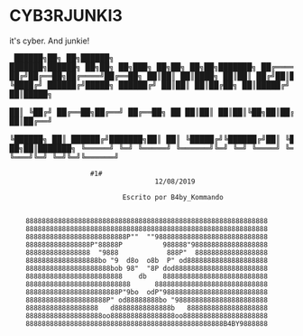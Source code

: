 # CYB3RJUNKI3
it's cyber. And junkie!
	<body>
		<pre>
 ██████╗██╗   ██╗██████╗ ███████╗██████╗          ██╗██╗   ██╗███╗   ██╗██╗  ██╗██╗███████╗
██╔════╝╚██╗ ██╔╝██╔══██╗██╔════╝██╔══██╗         ██║██║   ██║████╗  ██║██║ ██╔╝██║██╔════╝
██║      ╚████╔╝ ██████╔╝█████╗  ██████╔╝         ██║██║   ██║██╔██╗ ██║█████╔╝ ██║█████╗  
██║       ╚██╔╝  ██╔══██╗██╔══╝  ██╔══██╗    ██   ██║██║   ██║██║╚██╗██║██╔═██╗ ██║██╔══╝  
╚██████╗   ██║   ██████╔╝███████╗██║  ██║    ╚█████╔╝╚██████╔╝██║ ╚████║██║  ██╗██║███████╗
 ╚═════╝   ╚═╝   ╚═════╝ ╚══════╝╚═╝  ╚═╝     ╚════╝  ╚═════╝ ╚═╝  ╚═══╝╚═╝  ╚═╝╚═╝╚══════╝
	</pre>
		</body>
					

					    #1#
                                        12/08/2019
                                  
                                Escrito por B4by_Kommando

                                           
		888888888888888888888888888888888888888888888888888888888888
		888888888888888888888888888888888888888888888888888888888888
		8888888888888888888888888P""  ""9888888888888888888888888888
		8888888888888888P"88888P          988888"9888888888888888888
		8888888888888888  "9888            888P"  888888888888888888
		888888888888888888bo "9  d8o  o8b  P" od88888888888888888888
		888888888888888888888bob 98"  "8P dod88888888888888888888888
		888888888888888888888888    db    88888888888888888888888888
		88888888888888888888888888      8888888888888888888888888888
		88888888888888888888888P"9bo  odP"98888888888888888888888888
		88888888888888888888P" od88888888bo "98888888888888888888888
		888888888888888888   d88888888888888b   88888888888888888888
		8888888888888888888oo8888888888888888oo888888888888888888888
		8888888888888888888888888888888888888888888888888B4BY9888888
